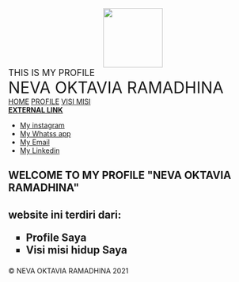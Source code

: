 <html>
<title>MY RESUME</title>
<link rel="stylesheet" type="text/css" href="css.css">
</head>
<body>
<div id="wrapper">
  <div id="header">
    <div class="logo">
	<center><img src="https://raw.githubusercontent.com/nevaor/neva_fortofolio/main/neva.jpg" width="120" height="120" /></center>
	</div>
	<div class="banner">
		<font size="4">THIS IS MY PROFILE</font><br />
		<font size="6">NEVA OKTAVIA RAMADHINA</font><br />
	</div>
	</div>
	<div id="menu">
		<a href="index.html">HOME</a>
		<a href="profile.html">PROFILE</a>
		<a href="visimisi.html">VISI MISI</a>
		</div>
		<div id="content">
<div class="left-menu">
		<b><u>EXTERNAL LINK</u></b>
	<ul class="external-link">
		<li><a href="https://instagram.com/nevaoktavia">My instagram</a></li>
		<li><a href="https://mywa.link/nevaor">My Whatss app</a></li>
		<li><a href="mailto: nevaoktaviaramadhina@smkwikrama.sch.id">My Email</a></li>
		<li><a href="https:www.linkedin.com/in/neva-o-ramadhina-492ab021b">My Linkedin</a></li>
	</ul>
	</div>
	<div class="page">
	  <h2>WELCOME TO MY PROFILE "NEVA OKTAVIA RAMADHINA"<h2>
	  website ini terdiri dari:
	  <ul type="square">
	    <li>Profile Saya</li>
		<li>Visi misi hidup Saya</li>
	  </ul>
	 </div>
	</div>
	  <div id="footer">&copy; NEVA OKTAVIA RAMADHINA 2021</div>
	 </div>
</body>
</html>
